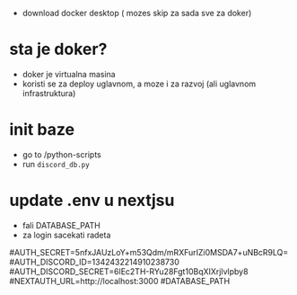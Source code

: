 - download docker desktop ( mozes skip za sada sve za doker)

# sta je doker?

- doker je virtualna masina
- koristi se za deploy uglavnom, a moze i za razvoj (ali uglavnom infrastruktura)

# init baze

- go to /python-scripts
- run `discord_db.py`

# update .env u nextjsu

- fali DATABASE_PATH
- za login sacekati radeta

#AUTH_SECRET=5nfxJAUzLoY+m53Qdm/mRXFurIZi0MSDA7+uNBcR9LQ=
#AUTH_DISCORD_ID=1342432214910238730
#AUTH_DISCORD_SECRET=6lEc2TH-RYu28Fgt10BqXIXrjlvlpby8
#NEXTAUTH_URL=http://localhost:3000
#DATABASE_PATH
